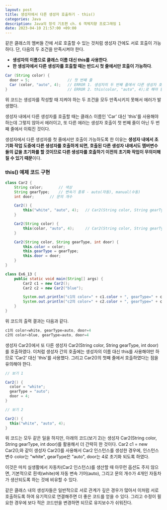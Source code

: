 ```yaml
---
layout: post
title: 생성자에서 다른 생성자 호출하기 - this()
categories: Java
description: Java의 정석 기초편 ch. 6 객체지향 프로그래밍 1
date: 2023-04-10 21:57:00 +09:00
---
```

같은 클래스의 멤버들 간에 서로 호출할 수 있는 것처럼 생성자 간에도 서로 호출이 가능하다. 단, 다음의 두 조건을 만족시켜야 한다.

- **생성자의 이름으로 클래스 이름 대신 this를 사용한다**.
- **한 생성자에서 다른 생성자를 호출할 때는 반드시 첫 줄에서만 호출이 가능하다**.

```java
Car (String color) {
  door = 5;                 // 첫 번째 줄
  Car (color, "auto", 4);   // ERROR 1. 생성자의 두 번째 줄에서 다른 생성자 호출
}                           // ERROR 2. this(color, "auto", 4);로 해야 함
```

위 코드는 생성자를 작성할 때 지켜야 하는 두 조건을 모두 만족시키지 못해서 에러가 발생했다.

생성자 내에서 다른 생성자를 호출할 때는 클래스 이름인 'Car' 대신 'this'를 사용해야 하는데 그렇지 않아서 에러이고, 또 다른 에러는 생성자 호출이 첫 번째 줄이 아닌 두 번째 줄에서 이뤄진 것이다.

생성자에서 다른 생성자를 첫 줄에서만 호출이 가능하도록 한 이유는 **생성자 내에서 초기화 작업 도중에 다른 생성자를 호출하게 되면, 호출된 다른 생성자 내에서도 멤버변수들의 값을 초기화를 할 것이므로 다른 생성자를 호출하기 이전의 초기화 작업이 무의미해질 수 있기 때문**이다.


### this() 예제 코드 구현

```java
class Car2 {
	String color;		// 색상 
	String gearType;	// 변속기 종류 - auto(자동), manual(수동) 
	int door;		// 문의 개수 

	Car2() {
		this("white", "auto", 4);	// Car2(String color, String gearType, int door)를 호출 
	}

	Car2(String color) {
		this(color, "auto", 4);		// Car2(String color, String gearType, int door)를 호출 
	}

	Car2(String color, String gearType, int door) {
		this.color = color;
		this.gearType = gearType;
		this.door = door;
	}
}

class Ex6_13 {
	public static void main(String[] args) {
		Car2 c1 = new Car2();	
		Car2 c2 = new Car2("blue");

		System.out.println("c1의 color=" + c1.color + ", gearType=" + c1.gearType+ ", door="+c1.door);
		System.out.println("c2의 color=" + c2.color + ", gearType=" + c2.gearType+ ", door="+c2.door);
	}
}
```

위 코드의 출력 결과는 다음과 같다.

```java
c1의 color=white, gearType=auto, door=4
c2의 color=blue, gearType=auto, door=4
```

생성자 Car2()에서 또 다른 생성자 Car2(String color, String gearType, int door)를 호출하였다. 이처럼 생성자 간의 호출에는 생성자의 이름 대신 this를 사용해야만 하므로 'Car2' 대신 'this'를 사용했다. 그리고 Car2()의 첫째 줄에서 호출하였다는 점을 유의해야 한다.

```java
// 보기 1

Car2() {
  color = "white";
  gearType = "auto";
  door = 4;
}
```

```java
// 보기 2

Car2() {
  this("white", "auto", 4);
}
```

위 코드는 모두 같은 일을 하지만, 아래의 코드(보기 2)는 생성자 Car2(String color, String gearType, int door)를 활용해서 더 간략히 한 것이다. Car2 c1 = new Car2();와 같이 생성자 Car2()를 사용해서 Car2 인스턴스를 생성한 경우에, 인스턴스 변수 color는 "white", gearType은 "auto", door는 4로 초기화 되도록 하였다. 

이것은 마치 실생활에서 자동차(Car2 인스턴스)를 생산할 때 아무런 옵션도 주지 않으면, 기본적으로 흰색(white)에 자동 변속 기어(auto), 그리고 문의 개수가 4개인 자동차가 생산되도록 하는 것에 비유할 수 있다. 

같은 클래스 내의 생성자들은 일반적으로 서로 관계가 깊은 경우가 많아서 이처럼 서로 호출하도록 하여 유기적으로 연결해주면 더 좋은 코드를 얻을 수 있다. 그리고 수정이 필요한 경우에 보다 적은 코드만을 변경하면 되므로 유지보수가 쉬워진다.
